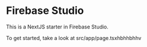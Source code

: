 # Firebase Studio

This is a NextJS starter in Firebase Studio.

To get started, take a look at src/app/page.tsxhbhhbhhv